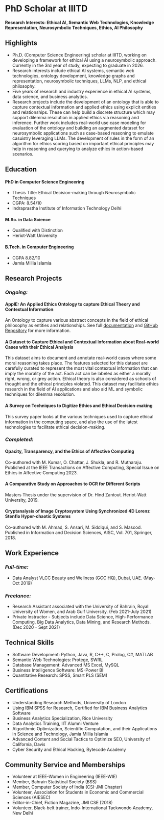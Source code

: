 # PhD Scholar at IIITD
#### Research Interests: Ethical AI, Semantic Web Technologies, Knowledge Representation, Neurosymbolic Techniques, Ethics, AI Philosophy

## Highlights
- Ph.D. (Computer Science Engineering) scholar at IIITD, working on developing a framework for ethical AI using a neurosymbolic approach. Currently in the 3rd year of study, expecting to graduate in 2026. 
- Research interests include ethical AI systems, semantic web technologies, ontology development, knowledge graphs and representation, neurosymbolic techniques, LLMs, NLP, and ethical philosophy.
- Five years of research and industry experience in ethical AI systems, data science, and business analytics.
- Research projects include the development of an ontology that is able to capture contextual information and applied ethics using explicit entities and relationships. These can help build a discrete structure which may support dilemma resolution in applied ethics via reasoning and inference. Further work includes real-world use case modeling for evaluation of the ontology and building an augmented dataset for neurosymbolic applications such as case-based reasoning to emulate casuistry leveraging LLMs. The development of rules in the form of an algorithm for ethics scoring based on important ethical principles may help in reasoning and querying to analyze ethics in action-based scenarios.

## Education
#### PhD in Computer Science Engineering
- Thesis Title: Ethical Decision-making through Neurosymbolic Techniques
- CGPA: 8.54/10
- Indraprastha Institute of Information Technology Delhi

#### M.Sc. in Data Science 
- Qualified with Distinction
- Heriot-Watt University

#### B.Tech. in Computer Engineering
- CGPA 8.82/10
- Jamia Millia Islamia

## Research Projects
### _Ongoing:_

#### ApplE: An Applied Ethics Ontology to capture Ethical Theory and Contextual Information
An Ontology to capture various abstract concepts in the field of ethical philosophy as entities and relationships. See full [documentation](https://purl.org/appliedethicsontology/documentation) and [GitHub Repository](https://github.com/kracr/applied-ethics-ontology) for more information.

#### A Dataset to Capture Ethical and Contextual Information about Real-world Cases with their Ethical Analysis
This dataset aims to document and annotate real-world cases where some moral reasoning takes place. The features selected for this dataset are carefully curated to represent the most vital contextual information that can imply the morality of the act. Each act can be labeled as either a morally right, wrong, or grey action. Ethical theory is also considered as schools of thought and the ethical principles violated. This dataset may facilitate ethics research in the field of AI applications and also aid ML and symbolic techniques for dilemma resolution. 

#### A Survey on Techniques to Digitize Ethics and Ethical Decision-making
This survey paper looks at the various techniques used to capture ethical information in the computing space, and also the use of the latest technologies to facilitate ethical decision-making.

### _Completed:_

#### Opacity, Transparency, and the Ethics of Affective Computing
Co-authored with M. Kumar, O. Chattar, J. Shukla, and R. Mutharaju. Published at the IEEE Transactions on Affective Computing, Special Issue on Ethics in Affective Computing 2023.

#### A Comparative Study on Approaches to OCR for Different Scripts
Masters Thesis under the supervision of Dr. Hind Zantout. Heriot-Watt University, 2019.

#### Cryptanalysis of Image Cryptosystem Using Synchronized 4D Lorenz Stenflo Hyper-chaotic Systems
Co-authored with M. Ahmad, S. Ansari, M. Siddiqui, and S. Masood. Published in Information and Decision Sciences, AISC, Vol. 701, Springer, 2018.

## Work Experience
### _Full-time:_
- Data Analyst VLCC Beauty and Wellness (GCC HQ), Dubai, UAE. (May-Oct 2019)

### _Freelance:_
- Research Assistant associated with the University of Bahrain, Royal University of Women, and Arab Gulf University. (Feb 2021-July 2021)
- Private Instructor - Subjects include Data Science, High-Performance Computing, Big Data Analytics, Data Mining, and Research Methods. (Dec 2020 - Sept 2021)

## Technical Skills
- Software Development: Python, Java, R, C++, C, Prolog, C#, MATLAB
- Semantic Web Technologies: Protege, SWRL
- Database Management: Advanced MS Excel, MySQL
- Business Intelligence Software: MS-Power BI
- Quantitative Research: SPSS, Smart PLS (SEM)

## Certifications
- Understanding Research Methods, University of London
- Using IBM SPSS for Research, Certified for IBM Business Analytics Software
- Business Analytics Specialization, Rice University
- Data Analytics Training, IIT Alumni Venture
- Algorithmic Optimization, Scientific Computation, and their Applications in Science and Technology, Jamia Millia Islamia
- Advanced Content and Social Tactics to Optimize SEO, University of California, Davis
- Cyber Security and Ethical Hacking, Bytecode Academy

## Community Service and Memberships
- Volunteer at IEEE-Women in Engineering (IEEE-WIE)
- Member, Bahrain Statistical Society (BSS)
- Member, Computer Society of India (CSI-JMI Chapter)
- Volunteer, Association for Students in Economic and Commercial Sciences (AIESEC)
- Editor-in-Chief, Fiction Magazine, JMI CSE (2018) 
- Volunteer, Black-belt trainer, Indo-International Taekwondo Academy, New Delhi
